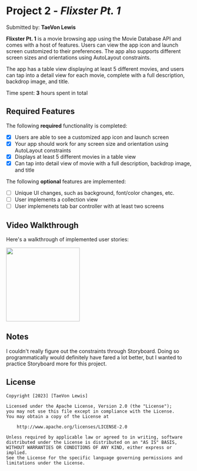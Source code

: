 # Project 2 - *Flixster Pt. 1*

Submitted by: **TaeVon Lewis**

**Flixster Pt. 1** is a movie browsing app using the Movie Database API and comes with a host of features. Users can view the app icon and launch screen customized to their preferences. The app also supports different screen sizes and orientations using AutoLayout constraints.

The app has a table view displaying at least 5 different movies, and users can tap into a detail view for each movie, complete with a full description, backdrop image, and title.

Time spent: **3** hours spent in total

## Required Features

The following **required** functionality is completed:

- [x] Users are able to see a customized app icon and launch screen
- [x] Your app should work for any screen size and orientation using AutoLayout constraints
- [x] Displays at least 5 different movies in a table view
- [x] Can tap into detail view of movie with a full description, backdrop image, and title
 
The following **optional** features are implemented:

- [ ] Unique UI changes, such as background, font/color changes, etc.
- [ ] User implements a collection view
- [ ] User implemenets tab bar controller with at least two screens

## Video Walkthrough

Here's a walkthrough of implemented user stories:

<img src=https://user-images.githubusercontent.com/65370736/222986554-1873a1f2-d6b7-409f-841b-252d85bd368e.gif width=200/><br>

## Notes

I couldn't really figure out the constraints through Storyboard. Doing so programmatically would definitely have fared a lot better, but I wanted to practice Storyboard more for this project.

## License

    Copyright [2023] [TaeVon Lewis]

    Licensed under the Apache License, Version 2.0 (the "License");
    you may not use this file except in compliance with the License.
    You may obtain a copy of the License at

        http://www.apache.org/licenses/LICENSE-2.0

    Unless required by applicable law or agreed to in writing, software
    distributed under the License is distributed on an "AS IS" BASIS,
    WITHOUT WARRANTIES OR CONDITIONS OF ANY KIND, either express or implied.
    See the License for the specific language governing permissions and
    limitations under the License.

